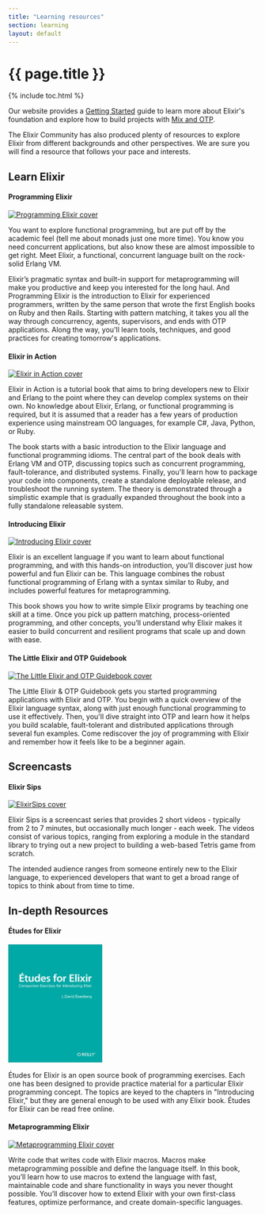 ```yaml
---
title: "Learning resources"
section: learning
layout: default
---
```


# {{ page.title }}

{% include toc.html %}

Our website provides a [Getting Started](/getting-started/introduction.html) guide to learn more about Elixir's foundation and explore how to build projects with [Mix and OTP](getting-started/mix-otp/introduction-to-mix.html).

The Elixir Community has also produced plenty of resources to explore Elixir from different backgrounds and other perspectives. We are sure you will find a resource that follows your pace and interests.

## Learn Elixir

<h4 class="resource">Programming Elixir</h4>

<a class="cover" href="https://pragprog.com/book/elixir/programming-elixir" title="Programming Elixir
: Functional |&gt; Concurrent |&gt; Pragmatic |&gt; Fun :
– by Dave Thomas"><img src="http://imagery.pragprog.com/products/361/elixir_xlargecover.jpg?1368724397" alt="Programming Elixir cover" width="190" height="228" /></a>

You want to explore functional programming, but are put off by the academic feel (tell me about monads just one more time). You know you need concurrent applications, but also know these are almost impossible to get right. Meet Elixir, a functional, concurrent language built on the rock-solid Erlang VM.

Elixir’s pragmatic syntax and built-in support for metaprogramming will make you productive and keep you interested for the long haul. And Programming Elixir is the introduction to Elixir for experienced programmers, written by the same person that wrote the first English books on Ruby and then Rails. Starting with pattern matching, it takes you all the way through concurrency, agents, supervisors, and ends with OTP applications. Along the way, you'll learn tools, techniques, and good practices for creating tomorrow's applications.

<div class="clear"></div>

<h4 class="resource">Elixir in Action</h4>

<a class="cover" href="http://manning.com/juric/" title="Elixir in Action
– by Saša Jurić"><img src="http://manning.com/juric/juric_cover150.jpg" alt="Elixir in Action cover" width="190" height="238" /></a>

Elixir in Action is a tutorial book that aims to bring developers new to Elixir and Erlang to the point where they can develop complex systems on their own. No knowledge about Elixir, Erlang, or functional programming is required, but it is assumed that a reader has a few years of production experience using mainstream OO languages, for example C#, Java, Python, or Ruby.

The book starts with a basic introduction to the Elixir language and functional programming idioms. The central part of the book deals with Erlang VM and OTP, discussing topics such as concurrent programming, fault-tolerance, and distributed systems. Finally, you'll learn how to package your code into components, create a standalone deployable release, and troubleshoot the running system. The theory is demonstrated through a simplistic example that is gradually expanded throughout the book into a fully standalone releasable system.

<div class="clear"></div>

<h4 class="resource">Introducing Elixir</h4>

<a class="cover" href="http://shop.oreilly.com/product/0636920030584.do" title="Introducing Elixir: Getting Started in Functional Programming
-– by Simon St. Laurent, J. David Eisenberg"><img src="http://akamaicovers.oreilly.com/images/0636920030584/cat.gif" alt="Introducing Elixir cover" width="190" height="249" /></a>

Elixir is an excellent language if you want to learn about functional programming, and with this hands-on introduction, you’ll discover just how powerful and fun Elixir can be. This language combines the robust functional programming of Erlang with a syntax similar to Ruby, and includes powerful features for metaprogramming.

This book shows you how to write simple Elixir programs by teaching one skill at a time. Once you pick up pattern matching, process-oriented programming, and other concepts, you’ll understand why Elixir makes it easier to build concurrent and resilient programs that scale up and down with ease.

<div class="clear"></div>

<h4 class="resource">The Little Elixir and OTP Guidebook</h4>

<a class="cover" href="http://www.manning.com/tanweihao/" title="The Little Elixir and OTP Guidebook
-– by Benjamin Tan Wei Hao"><img src="http://www.manning.com/tanweihao/tanweihao_cover150.jpg" alt="The Little Elixir and OTP Guidebook cover" width="190" height="238" /></a>

The Little Elixir & OTP Guidebook gets you started programming applications with Elixir and OTP. You begin with a quick overview of the Elixir language syntax, along with just enough functional programming to use it effectively. Then, you'll dive straight into OTP and learn how it helps you build scalable, fault-tolerant and distributed applications through several fun examples. Come rediscover the joy of programming with Elixir and remember how it feels like to be a beginner again.

<div class="clear"></div>

## Screencasts

<h4 class="resource">Elixir Sips</h4>

<a class="cover" href="http://elixirsips.com" title="Elixir Sips
: Learn Elixir with Two Short Videos Each Week :
– with Josh Adams"><img src="http://elixirsips.com/images/ElixirLangAd2_190x160.png" alt="ElixirSips cover" width="190" height="160" /></a>

Elixir Sips is a screencast series that provides 2 short videos - typically from 2 to 7 minutes, but occasionally much longer - each week.  The videos consist of various topics, ranging from exploring a module in the standard library to trying out a new project to building a web-based Tetris game from scratch.

The intended audience ranges from someone entirely new to the Elixir language, to experienced developers that want to get a broad range of topics to think about from time to time.

<div class="clear"></div>

## In-depth Resources

<h4 class="resource">Études for Elixir</h4>

<a class="cover" href="http://chimera.labs.oreilly.com/books/1234000001642" title="Études for Elixir
-– by J. David Eisenberg"><img src="/images/contents/etudes.jpg" alt="Études for Elixir" width="190" height="238" /></a>

Études for Elixir is an open source book of programming exercises. Each one has been designed to provide practice material for a particular Elixir programming concept. The topics are keyed to the chapters in "Introducing Elixir," but they are general enough to be used with any Elixir book. Études for Elixir can be read free online.

<div class="clear"></div>

<h4 class="resource">Metaprogramming Elixir</h4>

<a class="cover" href="https://pragprog.com/book/cmelixir/metaprogramming-elixir" title="Metaprogramming Elixir
: Write Less Code, Get More Done and Have Fun :
– by Chris Mccord"><img src="http://imagery.pragprog.com/products/430/cmelixir_xlargecover.jpg?1415371472" alt="Metaprogramming Elixir cover" width="190" height="228" /></a>

Write code that writes code with Elixir macros. Macros make metaprogramming possible and define the language itself. In this book, you’ll learn how to use macros to extend the language with fast, maintainable code and share functionality in ways you never thought possible. You’ll discover how to extend Elixir with your own first-class features, optimize performance, and create domain-specific languages.

<div class="clear"></div>
